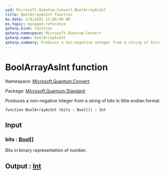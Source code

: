 ```yaml
---
uid: Microsoft.Quantum.Convert.BoolArrayAsInt
title: BoolArrayAsInt function
ms.date: 2/4/2022 12:00:00 AM
ms.topic: managed-reference
qsharp.kind: function
qsharp.namespace: Microsoft.Quantum.Convert
qsharp.name: BoolArrayAsInt
qsharp.summary: Produces a non-negative integer from a string of bits in little endian format.
---
```


# BoolArrayAsInt function

Namespace: [Microsoft.Quantum.Convert](xref:Microsoft.Quantum.Convert)

Package: [Microsoft.Quantum.Standard](https://nuget.org/packages/Microsoft.Quantum.Standard)


Produces a non-negative integer from a string of bits in little endian format.

```qsharp
function BoolArrayAsInt (bits : Bool[]) : Int
```


## Input

### bits : [Bool](xref:microsoft.quantum.qsharp.valueliterals#bool-literals)[]

Bits in binary representation of number.



## Output : [Int](xref:microsoft.quantum.qsharp.valueliterals#int-literals)

